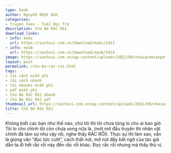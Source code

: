 ```yaml
---
type: book
author: Nguyễn Nhật Ánh
categories:
- Truyên Teen - Tuổi Học Trò
description: Chú Bé Rắc Rối
download_links:
- info: mobi
  url: https://sachvui.com.vn/download/mobi/2413
- info: epub
  url: https://sachvui.com.vn/download/epub/2414
image: https://sachvui.com.vn/wp-content/uploads/2022/09/nhasachmienphi-chu-be-rac-roi.jpg
layout: post
permalink: /chu-be-rac-roi.html
tags:
- tải sách miễn phí
- tải sách nhanh
- tải ebooks miễn phí
- pdf miễn phí
- Chú Bé Rắc Rối ebook
- Chú Bé Rắc Rối pdf
thumbnail_url: https://sachvui.com.vn/wp-content/uploads/2022/09/nhasachmienphi-chu-be-rac-roi.jpg
title: Chú Bé Rắc Rối
---
```


 <div class="item-desc text-justify"> <p>Không biết các bạn như thế nào, chứ tôi thì tôi chưa từng lo cho ai bao giờ. Tôi lo cho chính tôi còn chưa xong nữa là. (mới mở đầu truyện thì nhân vật chính đã tâm sự như vậy rồi, nghe thấy RẮC RỐI). Thực sự thì làm sao, vẫn là giọng văn “đọc tức cười”, cách thắt nút, mở nút đầy bất ngờ của tác giả dẫn ta đi hết rắc rối này đến rắc rối khác. Đọc rắc rối nhưng mà thấy thú vị.</p> </div>